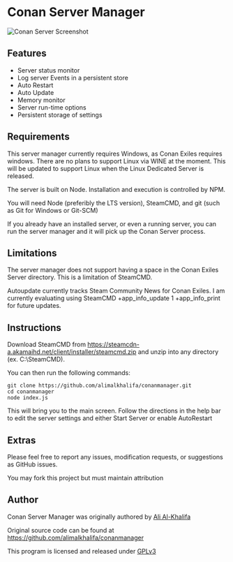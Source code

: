 # Conan Server Manager

![Conan Server Screenshot](https://alimalkhalifa.github.io/conanmanager/screenshot.png)

## Features

- Server status monitor
- Log server Events in a persistent store
- Auto Restart
- Auto Update
- Memory monitor
- Server run-time options
- Persistent storage of settings

## Requirements

This server manager currently requires Windows, as Conan Exiles
requires windows.  There are no plans to support Linux via WINE
at the moment.  This will be updated to support Linux when the
Linux Dedicated Server is released.

The server is built on Node.  Installation and execution is controlled
by NPM.

You will need Node (preferibly the LTS version), SteamCMD, and git (such
as Git for Windows or Git-SCM)

If you already have an installed server, or even a running server,
you can run the server manager and it will pick up the Conan Server
process.

## Limitations

The server manager does not support having a space in the Conan Exiles
Server directory.  This is a limitation of SteamCMD.

Autoupdate currently tracks Steam Community News for Conan Exiles.  I am currently
evaluating using SteamCMD +app_info_update 1 +app_info_print for future updates.

## Instructions

Download SteamCMD from https://steamcdn-a.akamaihd.net/client/installer/steamcmd.zip
and unzip into any directory (ex. C:\SteamCMD).

You can then run the following commands:

```
git clone https://github.com/alimalkhalifa/conanmanager.git
cd conanmanager
node index.js
```

This will bring you to the main screen.  Follow the directions in the help
bar to edit the server settings and either Start Server or enable AutoRestart

## Extras

Please feel free to report any issues, modification requests, or suggestions
as GitHub issues.

You may fork this project but must maintain attribution

## Author

Conan Server Manager was originally authored by [Ali Al-Khalifa](https://github.com/alimalkhalifa)

Original source code can be found at https://github.com/alimalkhalifa/conanmanager

This program is licensed and released under [GPLv3](https://www.gnu.org/licenses/gpl-3.0.en.html)
